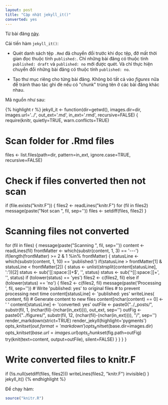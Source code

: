 ```yaml
---
layout: post
title: "Cập nhật jekyll_it()"
converted: yes
---
```

 
Từ bài đăng [này](../r-markdown-kramdown-jekyll/).
 
Cải tiến hàm `jekyll_it()`:
 
- Quét danh sách tệp `.Rmd` đã chuyển đổi trước khi đọc tệp, đỡ mất thời gian đọc thuộc tính `published:`. Chỉ những bài đăng có thuộc tính `published: draft` và `published: no` mới được quét. Và chỉ thực hiện chuyển đổi những bài đăng có thuộc tính `published: no`.
 
- Tạo thư mục riêng cho từng bài đăng. Không bỏ tất cả vào *figures* nữa để tránh thao tác ghi đè nếu có "chunk" trùng tên ở các bài đăng khác nhau.
 
Mã nguồn như sau:
 

{% highlight r %}
jekyll_it <- function(dir=getwd(), images.dir=dir, images.url='../',
                      out_ext='.md', in_ext='.rmd', recursive=FALSE) {
  require(knitr, quietly=TRUE, warn.conflicts=TRUE)
  # Scan folder for .Rmd files
  files <- list.files(path=dir, pattern=in_ext, 
                     ignore.case=TRUE, recursive=FALSE)
  # Check if files converted then not scan
  if (file.exists("knitr.F")) {
    files2 <- readLines("knitr.F")
    for (fil in files2) message(paste("Not scan ", fil, sep=''))
    files <- setdiff(files, files2)
  }
  # Scanning files not converted
  for (fil in files) {
    message(paste("Scanning ", fil, sep=''))
    content <- readLines(fil)
    frontMatter <- which(substr(content, 1, 3) == '---')
    if(length(frontMatter) >= 2 & 1 %in% frontMatter) {
      statusLine <- which(substr(content, 1, 10) == 'published:')
      if(statusLine > frontMatter[1] & statusLine < frontMatter[2]) {
        status <- unlist(strsplit(content[statusLine], ':'))[2]
        status <- sub('[[:space:]]+$', '', status)
        status <- sub('^[[:space:]]+', '', status)
        if (tolower(status) == 'yes') files2 <- c(files2, fil)
        else if (tolower(status) == 'no') {
          files2 <- c(files2, fil)
          message(paste('Processing ', fil, sep=''))
          # Write 'published: yes' to original files 
          # to prevent processing next time
          content[statusLine] <- 'published: yes'
          writeLines( content, fil)
          # Generate content to new files
          content[nchar(content) == 0] <- ' '
          content[statusLine] <- 'converted: yes'
          outFile <- paste0("../_posts/",
                            substr(fil, 1, (nchar(fil)-(nchar(in_ext)))),
                            out_ext, sep='')
          outFig <- paste0("../figures/",
                           substr(fil, 12, (nchar(fil)-(nchar(in_ext)))),
                           "/", sep='')
          render_markdown(strict=TRUE)
          render_jekyll(highlight='pygments')
          opts_knit$set(out.format='markdown')
          opts_knit$set(base.dir=images.dir)
          opts_knit$set(base.url=images.url)
          opts_chunk$set(fig.path=outFig)
          try(knit(text=content, output=outFile), silent=FALSE)
        }
      }
    } 
  }
  # Write converted files to knitr.F
  if (!is.null(setdiff(files, files2))) writeLines(files2, "knitr.F")
  invisible()
}
jekyll_it()
{% endhighlight %}
 
Để chạy hàm: 
 
```r
source("knitr.R")
```
